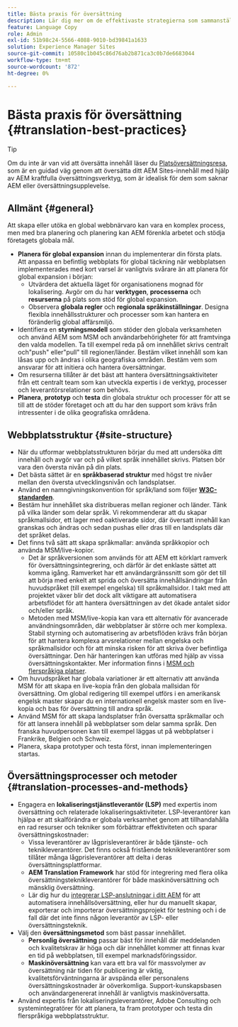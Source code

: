 ```yaml
---
title: Bästa praxis för översättning
description: Lär dig mer om de effektivaste strategierna som sammanställts av Adobe tekniker och konsultteam för att hjälpa dig komma igång med översättningsprojekt.
feature: Language Copy
role: Admin
exl-id: 51b98c24-5566-4088-9010-bd39841a1633
solution: Experience Manager Sites
source-git-commit: 10580c1b045c86d76ab2b871ca3c0b7de6683044
workflow-type: tm+mt
source-wordcount: '872'
ht-degree: 0%

---
```


# Bästa praxis för översättning {#translation-best-practices}

>[!TIP]
>
>Om du inte är van vid att översätta innehåll läser du [Platsöversättningsresa](/help/journey-sites/translation/overview.md), som är en guidad väg genom att översätta ditt AEM Sites-innehåll med hjälp av AEM kraftfulla översättningsverktyg, som är idealisk för dem som saknar AEM eller översättningsupplevelse.

## Allmänt {#general}

Att skapa eller utöka en global webbnärvaro kan vara en komplex process, men med bra planering och planering kan AEM förenkla arbetet och stödja företagets globala mål.

* **Planera för global expansion** innan du implementerar din första plats. Att anpassa en befintlig webbplats för global täckning när webbplatsen implementerades med kort varsel är vanligtvis svårare än att planera för global expansion i början:
   * Utvärdera det aktuella läget för organisationens mognad för lokalisering. Avgör om du har **verktygen**, **processerna** och **resurserna** på plats som stöd för global expansion.
   * Observera **globala regler** och **regionala språkinställningar**. Designa flexibla innehållsstrukturer och processer som kan hantera en föränderlig global affärsmiljö.
* Identifiera en **styrningsmodell** som stöder den globala verksamheten och använd AEM som MSM och användarbehörigheter för att framtvinga den valda modellen. Ta till exempel reda på om innehållet skrivs centralt och&quot;push&quot; eller&quot;pull&quot; till regioner/länder. Bestäm vilket innehåll som kan låsas upp och ändras i olika geografiska områden. Bestäm vem som ansvarar för att initiera och hantera översättningar.
* Om resurserna tillåter är det bäst att hantera översättningsaktiviteter från ett centralt team som kan utveckla expertis i de verktyg, processer och leverantörsrelationer som behövs.
* **Planera**, **prototyp** och **testa** din globala struktur och processer för att se till att de stöder företaget och att du har den support som krävs från intressenter i de olika geografiska områdena.

## Webbplatsstruktur {#site-structure}

* När du utformar webbplatsstrukturen börjar du med att undersöka ditt innehåll och avgör var och på vilket språk innehållet skrivs. Platsen bör vara den översta nivån på din plats.
* Det bästa sättet är en **språkbaserad struktur** med högst tre nivåer mellan den översta utvecklingsnivån och landsplatser.
* Använd en namngivningskonvention för språk/land som följer **[W3C-standarden](/help/sites-cloud/authoring/page-editor/accessible-content.md)**.
* Bestäm hur innehållet ska distribueras mellan regioner och länder. Tänk på vilka länder som delar språk. Vi rekommenderar att du skapar språkmallsidor, ett lager med oaktiverade sidor, där översatt innehåll kan granskas och ändras och sedan pushas eller dras till en landsplats där det språket delas.
* Det finns två sätt att skapa språkmallar: använda språkkopior och använda MSM/live-kopior.
   * Det är språkversionen som används för att AEM ett körklart ramverk för översättningsintegrering, och därför är det enklaste sättet att komma igång. Ramverket har ett användargränssnitt som gör det till att börja med enkelt att sprida och översätta innehållsändringar från huvudspråket (till exempel engelska) till språkmallsidor. I takt med att projektet växer blir det dock allt viktigare att automatisera arbetsflödet för att hantera översättningen av det ökade antalet sidor och/eller språk.
   * Metoden med MSM/live-kopia kan vara ett alternativ för avancerade användningsområden, där webbplatser är större och mer komplexa. Stabil styrning och automatisering av arbetsflöden krävs från början för att hantera komplexa arvsrelationer mellan engelska och språkmallsidor och för att minska risken för att skriva över befintliga översättningar. Den här hanteringen kan utföras med hjälp av vissa översättningskontakter. Mer information finns i [MSM och flerspråkiga platser](/help/sites-cloud/administering/msm/best-practices.md#msm-and-multilingual-websites).
* Om huvudspråket har globala variationer är ett alternativ att använda MSM för att skapa en live-kopia från den globala mallsidan för översättning. Om global redigering till exempel utförs i en amerikansk engelsk master skapar du en internationell engelsk master som en live-kopia och bas för översättning till andra språk.
* Använd MSM för att skapa landsplatser från översatta språkmallar och för att lansera innehåll på webbplatser som delar samma språk. Den franska huvudpersonen kan till exempel läggas ut på webbplatser i Frankrike, Belgien och Schweiz.
* Planera, skapa prototyper och testa först, innan implementeringen startas.

## Översättningsprocesser och metoder {#translation-processes-and-methods}

* Engagera en **lokaliseringstjänstleverantör (LSP)** med expertis inom översättning och relaterade lokaliseringsaktiviteter. LSP-leverantörer kan hjälpa er att skalförändra er globala verksamhet genom att tillhandahålla en rad resurser och tekniker som förbättrar effektiviteten och sparar översättningskostnader:
   * Vissa leverantörer av lågprisleverantörer är både tjänste- och teknikleverantörer. Det finns också fristående teknikleverantörer som tillåter många lågprisleverantörer att delta i deras översättningsplattformar.
   * **AEM Translation Framework** har stöd för integrering med flera olika översättningsteknikleverantörer för både maskinöversättning och mänsklig översättning.
   * Lär dig hur du [integrerar LSP-anslutningar i ditt AEM](integration-framework.md) för att automatisera innehållsöversättning, eller hur du manuellt skapar, exporterar och importerar översättningsprojekt för testning och i de fall där det inte finns någon leverantör av LSP- eller översättningsteknik.
* Välj den **översättningsmetod** som bäst passar innehållet.
   * **Personlig översättning** passar bäst för innehåll där meddelanden och kvalitetskrav är höga och där innehållet kommer att finnas kvar en tid på webbplatsen, till exempel marknadsföringssidor.
   * **Maskinöversättning** kan vara ett bra val för massvolymer av översättning när tiden för publicering är viktig, kvalitetsförväntningarna är avspända eller personalens översättningskostnader är oöverkomliga. Support-kunskapsbasen och användargenererat innehåll är vanligtvis maskinöversatta.
* Använd expertis från lokaliseringsleverantörer, Adobe Consulting och systemintegratörer för att planera, ta fram prototyper och testa din flerspråkiga webbplatsstruktur.
